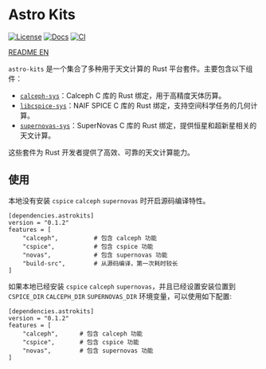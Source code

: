# Astro Kits
[![License](https://img.shields.io/badge/license-MIT%2FApache-blue.svg)](https://github.com/astro-xao/astrokits#license)
[![Docs](https://docs.rs/astrokits/badge.svg)](https://docs.rs/astrokits/latest/astrokits/)
[![CI](https://github.com/astro-xao/astrokits/workflows/CI/badge.svg)](https://github.com/astro-xao/astrokits/actions)

[README EN](./README-EN.md)

`astro-kits` 是一个集合了多种用于天文计算的 Rust 平台套件。主要包含以下组件：

- [`calceph-sys`](https://github.com/astro-xao/astrokits/tree/main/crates/calceph-sys)：Calceph C 库的 Rust 绑定，用于高精度天体历算。
- [`libcspice-sys`](https://github.com/astro-xao/astrokits/tree/main/crates/libcspice-sys)：NAIF SPICE C 库的 Rust 绑定，支持空间科学任务的几何计算。
- [`supernovas-sys`](https://github.com/astro-xao/astrokits/tree/main/crates/supernovas-sys)：SuperNovas C 库的 Rust 绑定，提供恒星和超新星相关的天文计算。

这些套件为 Rust 开发者提供了高效、可靠的天文计算能力。

## 使用
本地没有安装 `cspice` `calceph` `supernovas` 时开启源码编译特性。
```
[dependencies.astrokits]
version = "0.1.2"
features = [
    "calceph",          # 包含 calceph 功能
    "cspice",           # 包含 cspice 功能
    "novas",            # 包含 supernovas 功能
    "build-src",        # 从源码编译，第一次耗时较长
]
```
如果本地已经安装 `cspice` `calceph` `supernovas`，并且已经设置安装位置到 `CSPICE_DIR` `CALCEPH_DIR` `SUPERNOVAS_DIR` 环境变量，可以使用如下配置:
```
[dependencies.astrokits]
version = "0.1.2"
features = [
    "calceph",      # 包含 calceph 功能
    "cspice",       # 包含 cspice 功能
    "novas",        # 包含 supernovas 功能
]
```